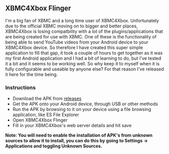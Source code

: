 ## XBMC4Xbox Flinger
I'm a big fan of XBMC and a long time user of XBMC4Xbox. Unfortunately due to the official XBMC moving on to bigger and better places, XBMC4Xbox is losing compatbility with a lot of the plugins/applications that are being created for use with XBMC. One of these is the functionality of being able to send YouTube videos from your Android device to your XBMC4Xbox device. So therefore I have created this super simple application to fill that gap, it took a couple of hours to get together as it was my first Android application and I had a bit of learning to do, but I've tested it a bit and it seems to be working well. So why keep it to myself when it is fully configurable and useable by anyone else? For that reason I've released it here for the time being. 

### Instructions

- Download the APK from [releases](https://github.com/JaTochNietDan/XBMC4Xbox-Flinger/releases/tag/1.0)
- Get the APK onto your Android device, through USB or other methods
- Run the APK by browsing to it on your device using a file browsing application, like ES File Explorer
- Open XBMC4Xbox Flinger
- Fill in your XBMC4Xbox's web server details and hit save

**Note: You will need to enable the installation of APK's from unknown sources to allow it to install, you can do this by going to Settings -> Applications and toggling Unknown Sources.**
